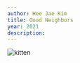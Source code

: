 ```yaml
---
author: Hee Jae Kim
title: Good Neighbors
year: 2021
description:
---
```


![kitten](https://placekitten.com/1000/650)
